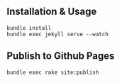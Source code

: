## Installation & Usage

    bundle install
    bundle exec jekyll serve --watch

## Publish to Github Pages

    bundle exec rake site:publish
